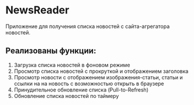 # NewsReader
Приложение для получения списка новостей с сайта-агрегатора новостей. 

## Реализованы функции: 
1. Загрузка списка новостей в фоновом режиме
2. Просмотр списка  новостей с прокруткой и отображением заголовка
3. Просмотр новости с отображением изображения-статьи, статьи  и  ссылки на на новость с возможностью открыть в браузере
4. Принудительное обновление списка (Pull-to-Refresh)
5. Обновление списка новостей по таймеру
